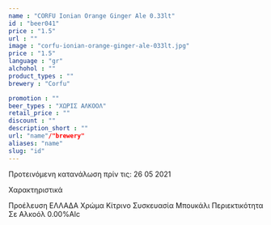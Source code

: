 ```yaml
---
name : "CORFU Ionian Orange Ginger Ale 0.33lt"
id : "beer041"
price : "1.5"
url : ""
image : "corfu-ionian-orange-ginger-ale-033lt.jpg"
price : "1.5"
language : "gr"
alchohol : ""
product_types : ""
brewery : "Corfu"

promotion : ""
beer_types : "ΧΩΡΙΣ ΑΛΚΟΟΛ"
retail_price : ""
discount : ""
description_short : ""
url: "name"/"brewery"
aliases: "name"
slug: "id"
---
```


Προτεινόμενη κατανάλωση πρίν τις: 26 05 2021

Χαρακτηριστικά

Προέλευση
ΕΛΛΑΔΑ
Χρώμα
Κίτρινο
Συσκευασία
Μπουκάλι
Περιεκτικότητα Σε Αλκοόλ
0.00%Alc